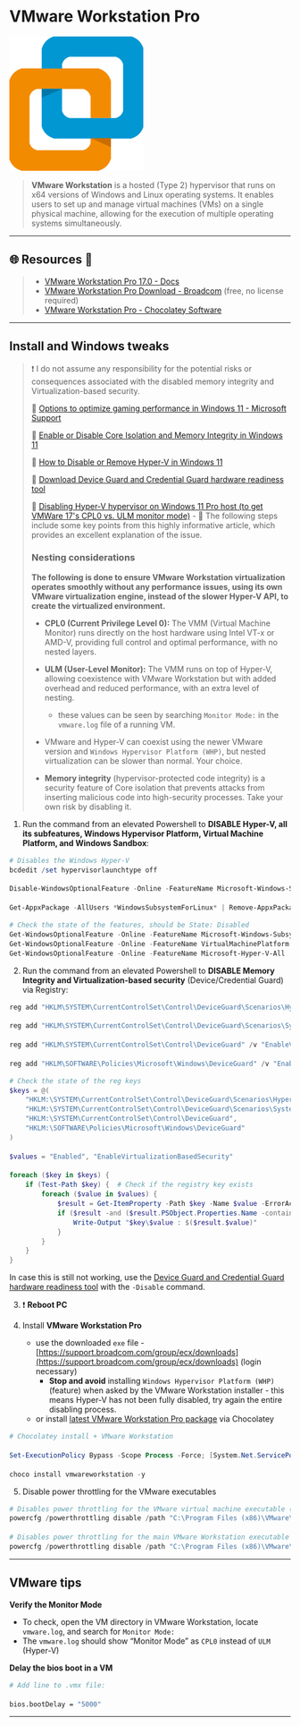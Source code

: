 # VMware Workstation Pro

![](.gitbook/assets/vmware_workstation.png)

> **VMware Workstation** is a hosted (Type 2) hypervisor that runs on x64 versions of Windows and Linux operating systems. It enables users to set up and manage virtual machines (VMs) on a single physical machine, allowing for the execution of multiple operating systems simultaneously.

---

## 🌐 Resources 🔗

> - [VMware Workstation Pro 17.0 - Docs](https://techdocs.broadcom.com/us/en/vmware-cis/desktop-hypervisors/workstation-pro/17-0.html)
> - [VMware Workstation Pro Download - Broadcom](https://support.broadcom.com/group/ecx/downloads) (free, no license required)
> - [VMware Workstation Pro - Chocolatey Software](https://community.chocolatey.org/packages/vmwareworkstation)

---

## Install and Windows tweaks

> ❗ I do not assume any responsibility for the potential risks or consequences associated with the disabled memory integrity and Virtualization-based security.
>
> 🔗 [Options to optimize gaming performance in Windows 11 - Microsoft Support](https://support.microsoft.com/en-us/windows/options-to-optimize-gaming-performance-in-windows-11-a255f612-2949-4373-a566-ff6f3f474613)
>
> 🔗 [Enable or Disable Core Isolation and Memory Integrity in Windows 11](https://www.thewindowsclub.com/core-isolation-and-memory-integrity-in-windows-10)
>
> 🔗 [How to Disable or Remove Hyper-V in Windows 11](https://www.makeuseof.com/windows-11-disable-hyper-v/)
>
> 🔗 [Download Device Guard and Credential Guard hardware readiness tool](https://www.microsoft.com/en-us/download/details.aspx?id=53337)
>
> 🔗 [Disabling Hyper-V hypervisor on Windows 11 Pro host (to get VMWare 17's CPL0 vs. ULM monitor mode)](https://community.broadcom.com/vmware-cloud-foundation/discussion/disabling-hyper-v-hypervisor-on-windows-11-pro-host-to-get-vmware-17s-cpl0-vs-ulm-monitor-mode) - 📌 The following steps include some key points from this highly informative article, which provides an excellent explanation of the issue.
>
> ### Nesting considerations
>
> **The following is done to ensure VMware Workstation virtualization operates smoothly without any performance issues, using its own VMware virtualization engine, instead of the slower Hyper-V API, to create the virtualized environment.**
>
> - **CPL0 (Current Privilege Level 0):** The VMM (Virtual Machine Monitor) runs directly on the host hardware using Intel VT-x or AMD-V, providing full control and optimal performance, with no nested layers.
> - **ULM (User-Level Monitor):** The VMM runs on top of Hyper-V, allowing coexistence with VMware Workstation but with added overhead and reduced performance, with an extra level of nesting.
>   - these values can be seen by searching `Monitor Mode:` in the `vmware.log` file of a running VM.
>
> - VMware and Hyper-V can coexist using the newer VMware version and `Windows Hypervisor Platform (WHP)`, but nested virtualization can be slower than normal. Your choice.
> - **Memory integrity** (hypervisor-protected code integrity) is a security feature of Core isolation that prevents attacks from inserting malicious code into high-security processes. Take your own risk by disabling it.

1. Run the command from an elevated Powershell to **DISABLE Hyper-V, all its subfeatures, Windows Hypervisor Platform, Virtual Machine Platform, and Windows Sandbox**:

```powershell
# Disables the Windows Hyper-V
bcdedit /set hypervisorlaunchtype off

Disable-WindowsOptionalFeature -Online -FeatureName Microsoft-Windows-Subsystem-Linux,VirtualMachinePlatform,Microsoft-Hyper-V-All -NoRestart

Get-AppxPackage -AllUsers *WindowsSubsystemForLinux* | Remove-AppxPackage -AllUsers
```

```powershell
# Check the state of the features, should be State: Disabled
Get-WindowsOptionalFeature -Online -FeatureName Microsoft-Windows-Subsystem-Linux
Get-WindowsOptionalFeature -Online -FeatureName VirtualMachinePlatform
Get-WindowsOptionalFeature -Online -FeatureName Microsoft-Hyper-V-All
```

2. Run the command from an elevated Powershell to **DISABLE Memory Integrity and Virtualization-based security** (Device/Credential Guard) via Registry:

```powershell
reg add "HKLM\SYSTEM\CurrentControlSet\Control\DeviceGuard\Scenarios\HypervisorEnforcedCodeIntegrity" /v "Enabled" /t REG_DWORD /d 0 /f

reg add "HKLM\SYSTEM\CurrentControlSet\Control\DeviceGuard\Scenarios\SystemGuard" /v "Enabled" /t REG_DWORD /d 0 /f

reg add "HKLM\SYSTEM\CurrentControlSet\Control\DeviceGuard" /v "EnableVirtualizationBasedSecurity" /t REG_DWORD /d 0 /f

reg add "HKLM\SOFTWARE\Policies\Microsoft\Windows\DeviceGuard" /v "EnableVirtualizationBasedSecurity" /t REG_DWORD /d 0 /f
```

```powershell
# Check the state of the reg keys
$keys = @(
    "HKLM:\SYSTEM\CurrentControlSet\Control\DeviceGuard\Scenarios\HypervisorEnforcedCodeIntegrity",
    "HKLM:\SYSTEM\CurrentControlSet\Control\DeviceGuard\Scenarios\SystemGuard",
    "HKLM:\SYSTEM\CurrentControlSet\Control\DeviceGuard",
    "HKLM:\SOFTWARE\Policies\Microsoft\Windows\DeviceGuard"
)

$values = "Enabled", "EnableVirtualizationBasedSecurity"

foreach ($key in $keys) {
    if (Test-Path $key) {  # Check if the registry key exists
        foreach ($value in $values) {
            $result = Get-ItemProperty -Path $key -Name $value -ErrorAction SilentlyContinue
            if ($result -and ($result.PSObject.Properties.Name -contains $value)) {
                Write-Output "$key\$value : $($result.$value)"
            }
        }
    }
}
```

In case this is still not working, use the [Device Guard and Credential Guard hardware readiness tool](https://www.microsoft.com/en-us/download/details.aspx?id=53337) with the `-Disable` command.

3. ❗ **Reboot PC**

4. Install **VMware Workstation Pro**
   - use the downloaded `exe` file - [https://support.broadcom.com/group/ecx/downloads](https://support.broadcom.com/group/ecx/downloads) (login necessary)
     - **Stop and avoid** installing `Windows Hypervisor Platform (WHP)` (feature) when asked by the VMware Workstation installer - this means Hyper-V has not been fully disabled, try again the entire disabling process.
   - or install [latest VMware Workstation Pro package](https://community.chocolatey.org/packages/vmwareworkstation) via Chocolatey

```powershell
# Chocolatey install + VMware Workstation

Set-ExecutionPolicy Bypass -Scope Process -Force; [System.Net.ServicePointManager]::SecurityProtocol = [System.Net.ServicePointManager]::SecurityProtocol -bor 3072; iex ((New-Object System.Net.WebClient).DownloadString('https://community.chocolatey.org/install.ps1'))

choco install vmwareworkstation -y
```

5. Disable power throttling for the VMware executables

```powershell
# Disables power throttling for the VMware virtual machine executable (64-bit version)
powercfg /powerthrottling disable /path "C:\Program Files (x86)\VMware\VMware Workstation\x64\vmware-vmx.exe"

# Disables power throttling for the main VMware Workstation executable
powercfg /powerthrottling disable /path "C:\Program Files (x86)\VMware\VMware Workstation\vmware.exe"
```

---

## VMware tips

**Verify the Monitor Mode**

- To check, open the VM directory in VMware Workstation, locate `vmware.log`, and search for `Monitor Mode:`
- The `vmware.log` should show “Monitor Mode” as `CPL0` instead of `ULM` (Hyper-V)

**Delay the bios boot in a VM**

```bash
# Add line to .vmx file:

bios.bootDelay = "5000"
```





---

